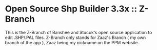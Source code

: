 Open Source Shp Builder 3.3x :: Z-Branch
============

This is the Z-Branch of Banshee and Stucuk's open source application to edit .SHP/.PAL files.
Z-Branch only stands for Zaaz's Branch ( my own branch of the app ), Zaaz being my nickname on the PPM website.
